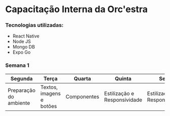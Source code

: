 # Capacitação Interna da Orc'estra

### Tecnologias utilizadas:
- React Native
- Node JS
- Mongo DB
- Expo Go

### Semana 1
| Segunda | Terça | Quarta | Quinta | Sexta |
|----------|----------|----------|----------|----------|
| Preparação do ambiente | Textos, imagens e botões | Componentes | Estilização e Responsividade | Estilização e Responsividade |


